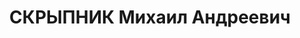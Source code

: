 ---
title: СКРЫПНИК Михаил Андреевич
description: 'капитан, ком. роты 3 полка связи ХВО.

  ВКВС - 08.01.1938, ВМН. Расстрелян 09.01.1938, Харьков'
---
